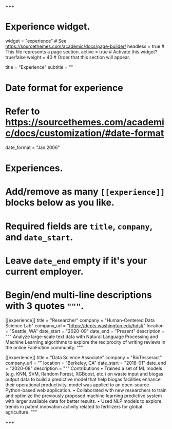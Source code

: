 +++
# Experience widget.
widget = "experience"  # See https://sourcethemes.com/academic/docs/page-builder/
headless = true  # This file represents a page section.
active = true  # Activate this widget? true/false
weight = 40  # Order that this section will appear.

title = "Experience"
subtitle = ""

# Date format for experience
#   Refer to https://sourcethemes.com/academic/docs/customization/#date-format
date_format = "Jan 2006"

# Experiences.
#   Add/remove as many `[[experience]]` blocks below as you like.
#   Required fields are `title`, `company`, and `date_start`.
#   Leave `date_end` empty if it's your current employer.
#   Begin/end multi-line descriptions with 3 quotes `"""`.
[[experience]]
  title = "Researcher"
  company = "Human-Centered Data Science Lab"
  company_url = "https://depts.washington.edu/hdsl/"
  location = "Seattle, WA"
  date_start = "2020-09"
  date_end = "Present"
  description = """
  Analyze large-scale text data with Natural Language Processing and Machine Learning algorithms to explore the reciprocity of writing reviews in the online FanFiction community.
  """

[[experience]]
  title = "Data Science Associate"
  company = "BioTesseract"
  company_url = ""
  location = "Berkeley, CA"
  date_start = "2018-01"
  date_end = "2020-08"
  description = """ Contributions
  •	Trained a set of ML models (e.g. KNN, SVM, Random Forest, XGBoost, etc.) on waste input and biogas output data to build a predictive model that help biogas facilities enhance their operational productivity.  model was applied to an open-source Python-based web application.
  •	Collaborated with new researchers to train and optimize the previously proposed machine learning predictive system with larger available data for better results.
  •	Used NLP models to explore trends in patent innovation activity related to fertilizers for global agriculture.
  """

+++
